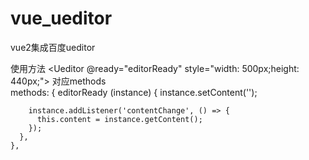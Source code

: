 # vue_ueditor
vue2集成百度ueditor

使用方法
  <Ueditor @ready="editorReady" style="width: 500px;height: 440px;"></Ueditor>
  对应methods     
  methods: {
      editorReady (instance) {
        instance.setContent('');

        instance.addListener('contentChange', () => {
          this.content = instance.getContent();
        });
      },
    },
